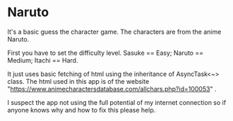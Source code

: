 # Naruto
It's a basic guess the character game. The characters are from the anime Naruto.

First you have to set the difficulty level. 
Sasuke == Easy; 
Naruto == Medium; 
Itachi == Hard. 

It just uses basic fetching of html using the inheritance of AsyncTask<~> class. The html used in this app is of the website "https://www.animecharactersdatabase.com/allchars.php?id=100053" .

I suspect the app not using the full potential of my internet connection so if anyone knows why and how to fix this please help.
